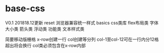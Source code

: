 # base-css


V0.1 201818.12更新
reset   浏览器兼容统一样式
basics  css类库
flex布局类 字体大小类 箭头类 浮动类 功能类 文本样式类

简要移动版栅格
x-row创建一行  col创建等分列   col-1至col-12可在一行内分12格 超出将会换行
col类必须包含在x-row内部